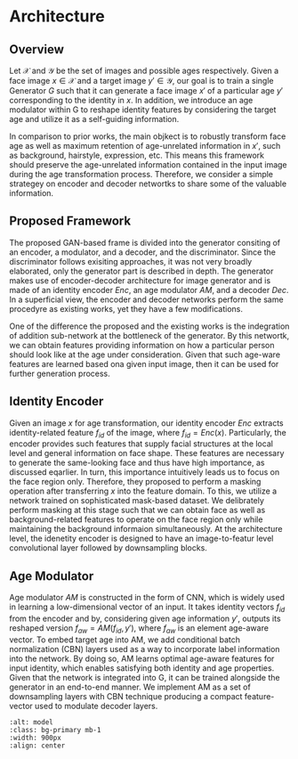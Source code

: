 # Architecture

## Overview

Let $\mathcal{X}$ and $\mathcal{Y}$ be the set of images and possible ages respectively. Given a face image $x\in\mathcal{X}$ and a target image $y'\in\mathcal{Y}$, our goal is to train a single Generator $G$ such that it can generate a face image $x'$ of a particular age $y'$ corresponding to the identity in $x$. In addition, we introduce an age modulator within G to reshape identity features by considering the target age and utilize it as a self-guiding information.

In comparison to prior works, the main objkect is to robustly transform face age as well as maximum retention of age-unrelated information in $x'$, such as background, hairstyle, expression, etc. This means this framework should preserve the age-unrelated information contained in the input image during the age transformation process. Therefore, we consider a simple strategey on encoder and decoder networtks to share some of the valuable information.

## Proposed Framework

The proposed GAN-based frame is divided into the generator consiting of an encoder, a modulator, and a decoder, and the discriminator. Since the discriminator follows exisiting approaches, it was not very broadly elaborated, only the generator part is described in depth. The generator makes use of encoder-decoder architecture for image generator and is made of an identity encoder $Enc$, an age modulator $AM$, and a decoder $Dec$. In a superficial view, the encoder and decoder networks perform the same procedyre as existing works, yet they have a few modifications.

One of the difference the proposed and the existing works is the indegration of addition sub-network at the bottleneck of the generator. By this networtk, we can obtain features providing information on how a particular person should look like at the age under consideration. Given that such age-ware features are learned based ona given input image, then it can be used for further generation process.

## Identity Encoder
Given an image $x$ for age transformation, our identity encoder $Enc$ extracts identity-related feature $f_{id}$ of the image, where $f_{id}=Enc(x)$. Particularly, the encoder provides such features that supply facial structures at the local level and general information on face shape. These features are necessary to generate the same-looking face and thus have high importance, as discussed eqarlier. In turn, this importance intuitively leads us to focus on the face region only. Therefore, they proposed to perform a masking operation after transferring $x$ into the feature domain. To this, we utilize a network trained on sophisticated mask-based dataset. We delibrately perform masking at this stage such that we can obtain face as well as background-related features to operate on the face region only while maintaining the background informaion simultaneously. At the architecture level, the idenetity encoder is designed to have an image-to-featur level convolutional layer followed by downsampling blocks.

## Age Modulator
Age modulator $AM$ is constructed in the form of CNN, which is widely used in learning a low-dimensional vector of an input. It takes identity vectors $f_{id}$ from the encoder and by, considering given age information $y'$, outputs its reshaped version $f_{aw} = AM(f_{id}, y')$, where $f_{aw}$ is an element age-aware vector. To embed target age into AM, we add conditional batch normalization (CBN) layers used as a way to incorporate label information into the network. By doing so, AM learns optimal age-aware features for input identity, which enables satisfying both identity and age properties. Given that the network is integrated into G, it can be trained alongside the generator in an end-to-end manner. We implement AM as a set of downsampling layers with CBN technique producing a compact feature-vector used to modulate decoder layers.

```{image} ../images/model.png
:alt: model
:class: bg-primary mb-1
:width: 900px
:align: center
```
